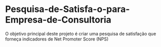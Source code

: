 # Pesquisa-de-Satisfa-o-para-Empresa-de-Consultoria
O objetivo principal deste projeto é criar uma pesquisa de satisfação que forneça indicadores de Net Promoter Score (NPS)
